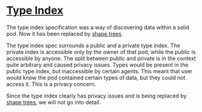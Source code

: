# [Type Index](https://solid.github.io/type-indexes/)

The type index specification was a way of discovering data within a solid pod.
Now it has been replaced by [shape trees](shape-trees.md).

The type index spec surrounds a public and a private type index.
The private index is accessible only by the owner of that pod, while the public is accessible by anyone.
The split between public and private is in the context quite arbitrary and caused privacy issues.
Types would be present in the public type index, but inaccessible by certain agents.
This meant that user would know the pod contained certain types of data, but they could not access it.
This is a privacy concern.

Since the type index clearly has privacy issues and is being replaced by [shape trees](shape-trees.md),
we will not go into detail.
